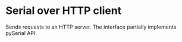 # Serial over HTTP client
Sends requests to an HTTP server. The interface partially implements pySerial API.
